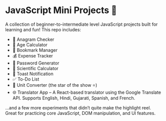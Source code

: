 # JavaScript Mini Projects 🔧

A collection of beginner-to-intermediate level JavaScript projects built for learning and fun! This repo includes:

- 🔄 Anagram Checker  
- 📅 Age Calculator  
- 🔖 Bookmark Manager  
- 💰 Expense Tracker  
- 🔐 Password Generator  
- 🧮 Scientific Calculator  
- 🔔 Toast Notification  
- ✅ To-Do List  
- 📏 Unit Converter (the star of the show ⭐)
- 🌐 Translator App – A React-based translator using the Google Translate API. Supports English, Hindi, Gujarati, Spanish, and French.

…and a few more experiments that didn’t quite make the highlight reel. Great for practicing core JavaScript, DOM manipulation, and UI features.
  

